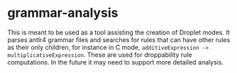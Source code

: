 # grammar-analysis

This is meant to be used as a tool assisting the creation of Droplet modes. It parses antlr4 grammar files and searches for
rules that can have other rules as their only children, for instance in C mode,
`additiveExpression -> multiplicativeExpression`. These are used for droppability rule computations. In the future it may
need to support more detailed analysis.

